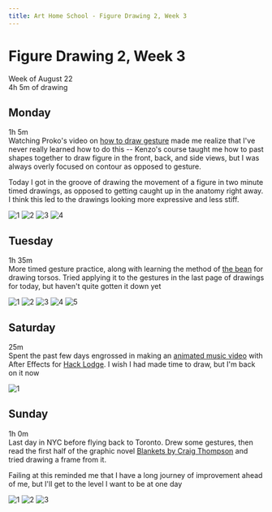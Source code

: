 ```yaml
---
title: Art Home School - Figure Drawing 2, Week 3
---
```


<div class="ahs-update">

# Figure Drawing 2, Week 3
Week of August 22 \
4h 5m of drawing

## Monday
<div class="ahs-description">

1h 5m \
Watching Proko's video on [how to draw gesture](https://youtu.be/74HR59yFZ7Y) made me realize that I've never really learned how to do this -- Kenzo's course taught me how to past shapes together to draw figure in the front, back, and side views, but I was always overly focused on contour as opposed to gesture.

Today I got in the groove of drawing the movement of a figure in two minute timed drawings, as opposed to getting caught up in the anatomy right away. I think this led to the drawings looking more expressive and less stiff.
</div>

<div class="ahs-pics">

![1](../img/art-home-school/figure-drawing-2/week-3/mon-1.jpeg)
![2](../img/art-home-school/figure-drawing-2/week-3/mon-2.jpeg)
![3](../img/art-home-school/figure-drawing-2/week-3/mon-3.jpeg)
![4](../img/art-home-school/figure-drawing-2/week-3/mon-4.jpeg)
</div>

## Tuesday
<div class="ahs-description">

1h 35m \
More timed gesture practice, along with learning the method of [the bean](https://youtu.be/0660Fuih7qo) for drawing torsos. Tried applying it to the gestures in the last page of drawings for today, but haven't quite gotten it down yet
</div>

<div class="ahs-pics">

![1](../img/art-home-school/figure-drawing-2/week-3/tue-1.jpg)
![2](../img/art-home-school/figure-drawing-2/week-3/tue-2.jpg)
![3](../img/art-home-school/figure-drawing-2/week-3/tue-3.jpg)
![4](../img/art-home-school/figure-drawing-2/week-3/tue-4.jpg)
![5](../img/art-home-school/figure-drawing-2/week-3/tue-5.jpg)
</div>

## Saturday
<div class="ahs-description">

25m \
Spent the past few days engrossed in making an [animated music video](https://youtu.be/bCVw1h_NJoE) with After Effects for [Hack Lodge](https://hacklodge.org/). I wish I had made time to draw, but I'm back on it now
</div>

<div class="ahs-pics">

![1](../img/art-home-school/figure-drawing-2/week-3/sat-1.jpg)
</div>

## Sunday
<div class="ahs-description">

1h 0m \
Last day in NYC before flying back to Toronto. Drew some gestures, then read the first half of the graphic novel [Blankets by Craig Thompson](https://www.goodreads.com/book/show/25179.Blankets) and tried drawing a frame from it.

Failing at this reminded me that I have a long journey of improvement ahead of me, but I'll get to the level I want to be at one day
</div>

<div class="ahs-pics">

![1](../img/art-home-school/figure-drawing-2/week-3/sun-1.jpg)
![2](../img/art-home-school/figure-drawing-2/week-3/sun-2.jpg)
![3](../img/art-home-school/figure-drawing-2/week-3/sun-3.jpg)
</div>
